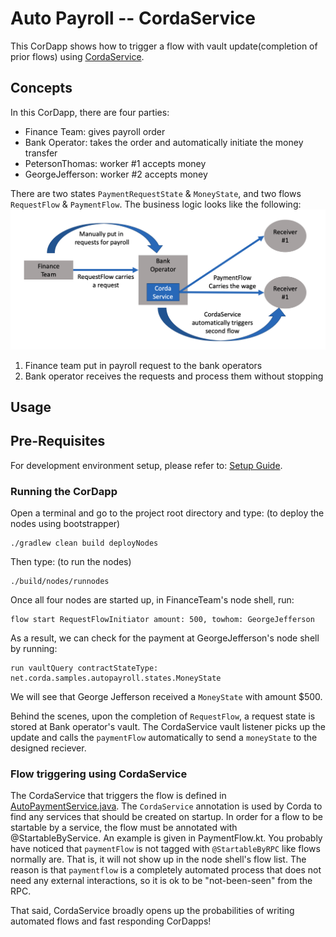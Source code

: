 # Auto Payroll -- CordaService

This CorDapp shows how to trigger a flow with vault update(completion of prior flows) using [CordaService](https://training.corda.net/corda-details/automation/#services).

## Concepts

In this CorDapp, there are four parties:
 - Finance Team: gives payroll order
 - Bank Operator: takes the order and automatically initiate the money transfer
 - PetersonThomas: worker #1 accepts money
 - GeorgeJefferson: worker #2 accepts money

There are two states `PaymentRequestState` & `MoneyState`, and two flows `RequestFlow` & `PaymentFlow`. The business logic looks like the following:
![alt text](./webpic/Business_Logic.png)

1. Finance team put in payroll request to the bank operators
2. Bank operator receives the requests and process them without stopping


## Usage


## Pre-Requisites

For development environment setup, please refer to: [Setup Guide](https://docs.r3.com/en/platform/corda/4.10/community/getting-set-up.html).

### Running the CorDapp

Open a terminal and go to the project root directory and type: (to deploy the nodes using bootstrapper)
```
./gradlew clean build deployNodes
```
Then type: (to run the nodes)
```
./build/nodes/runnodes
```

Once all four nodes are started up, in FinanceTeam's node shell, run:
```
flow start RequestFlowInitiator amount: 500, towhom: GeorgeJefferson
```
As a result, we can check for the payment at GeorgeJefferson's node shell by running:
```
run vaultQuery contractStateType: net.corda.samples.autopayroll.states.MoneyState
```
We will see that George Jefferson received a `MoneyState` with amount $500.

Behind the scenes, upon the completion of `RequestFlow`, a request state is stored at Bank operator's vault. The CordaService vault listener picks up the update and calls the `paymentFlow` automatically to send a `moneyState` to the designed reciever.

### Flow triggering using CordaService

The CordaService that triggers the flow is defined in [AutoPaymentService.java](./workflows/src/main/java/net/corda/samples/autopayroll/flows/AutoPaymentService.java). The `CordaService` annotation is used by Corda to find any services that should be created on startup. In order for a flow to be startable by a service, the flow must be annotated with @StartableByService. An example is given in PaymentFlow.kt.
You probably have noticed that `paymentFlow` is not tagged with `@StartableByRPC` like flows normally are. That is, it will not show up in the node shell's flow list. The reason is that `paymentflow` is a completely automated process that does not need any external interactions, so it is ok to be "not-been-seen" from the RPC.

That said, CordaService broadly opens up the probabilities of writing automated flows and fast responding CorDapps!
